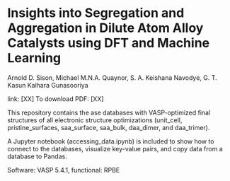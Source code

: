 # Insights into Segregation and Aggregation in Dilute Atom Alloy Catalysts using DFT and Machine Learning 
Arnold D. Sison, Michael M.N.A. Quaynor, S. A. Keishana Navodye, G. T. Kasun Kalhara Gunasooriya

link: [XX]
To download PDF: [XX] 

This repository contains the ase databases with VASP-optimized final structures of all electronic structure optimizations (unit_cell, pristine_surfaces, saa_surface, saa_bulk, daa_dimer, and daa_trimer).

A Jupyter notebook (accessing_data.ipynb) is included to show how to connect to the databases, visualize key-value pairs, and copy data from a database to Pandas. 

Software: VASP 5.4.1, functional: RPBE